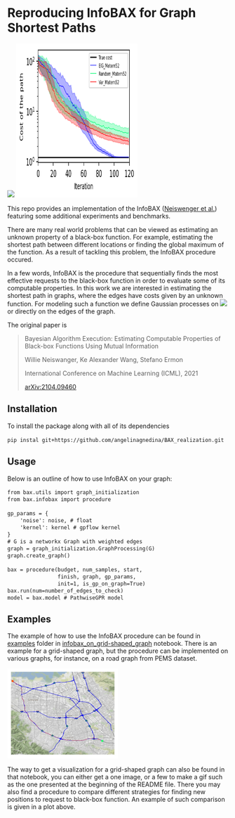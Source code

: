 # Reproducing InfoBAX for Graph Shortest Paths
<p float="left">
<!--     <img src="images/image_Bax_120.png" width="35%"/> -->
    <img src="images/visualization_of_infoBAX.gif"/>
    <img src="images/comparison_log_scale" width="55%" height="350"/>
<!--     <img src="images/comparison_with_other_strategies_log_scale.jpg" /> -->
<!--     <img src="images/comparison_with_other_strategies.jpg" width="30%" />      -->
</p>

This repo provides an implementation of the InfoBAX ([Neiswenger et al.](https://arxiv.org/abs/2104.09460)) featuring some additional experiments and benchmarks.

There are many real world problems that can be viewed as estimating an unknown property of a black-box function. For example, estimating the shortest path between different locations or finding the global maximum of the function. As a result of tackling this problem, the InfoBAX procedure occured.

In a few words, InfoBAX is the procedure that sequentially finds the most effective requests to the black-box function in order to evaluate some of its computable properties. In this work we are interested in estimating the shortest path in graphs, where the edges have costs given by an unknown function. For modeling such a function we define Gaussian processes on <img src="https://latex.codecogs.com/gif.latex?\mathbb{R}^n" /> or directly on the edges of the graph.

The original paper is

>Bayesian Algorithm Execution: Estimating Computable Properties of Black-box Functions Using Mutual Information
>
>Willie Neiswanger, Ke Alexander Wang, Stefano Ermon
>
>International Conference on Machine Learning (ICML), 2021
>
>[arXiv:2104.09460](https://arxiv.org/abs/2104.09460)

## Installation
To install the package along with all of its dependencies

`pip instal git+https://github.com/angelinagnedina/BAX_realization.git`

## Usage
Below is an outline of how to use InfoBAX on your graph:

```
from bax.utils import graph_initialization
from bax.infobax import procedure

gp_params = {
    'noise': noise, # float
    'kernel': kernel # gpflow kernel
}
# G is a networkx Graph with weighted edges
graph = graph_initialization.GraphProcessing(G) 
graph.create_graph()

bax = procedure(budget, num_samples, start, 
                finish, graph, gp_params, 
                init=1, is_gp_on_graph=True)
bax.run(num=number_of_edges_to_check)
model = bax.model # PathwiseGPR model
```

## Examples
The example of how to use the InfoBAX procedure can be found in [examples](examples) folder in [infobax_on_grid-shaped_graph](examples/infobax_on_grid-shaped_graph.ipynb) notebook. There is an example for a grid-shaped graph, but the procedure can be implemented on various graphs, for instance, on a road graph from PEMS dataset. 

<img src="images/Estimated_shortest_path.jpg" width ="50%">

The way to get a visualization for a grid-shaped graph can also be found in that notebook, you can either get a one image, or a few to make a gif such as the one presented at the beginning of the README file. There you may also find a procedure to compare different strategies for finding new positions to request to black-box function. An example of such comparison is given in a plot above.
